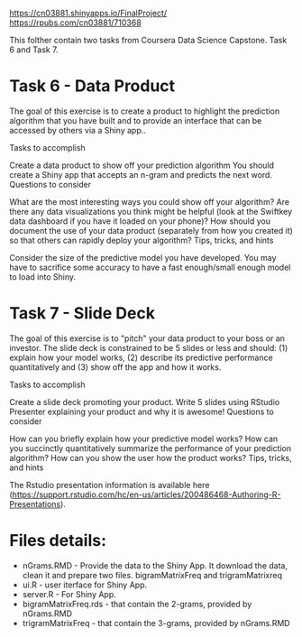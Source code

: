 https://cn03881.shinyapps.io/FinalProject/
https://rpubs.com/cn03881/710368

This folther contain two tasks from Coursera Data Science Capstone. Task 6 and Task 7.

# Task 6 - Data Product
The goal of this exercise is to create a product to highlight the prediction algorithm that you have built and to provide an interface that can be accessed by others via a Shiny app..

Tasks to accomplish

Create a data product to show off your prediction algorithm You should create a Shiny app that accepts an n-gram and predicts the next word.
Questions to consider

What are the most interesting ways you could show off your algorithm?
Are there any data visualizations you think might be helpful (look at the Swiftkey data dashboard if you have it loaded on your phone)?
How should you document the use of your data product (separately from how you created it) so that others can rapidly deploy your algorithm?
Tips, tricks, and hints

Consider the size of the predictive model you have developed. You may have to sacrifice some accuracy to have a fast enough/small enough model to load into Shiny. 

# Task 7 - Slide Deck
The goal of this exercise is to "pitch" your data product to your boss or an investor. The slide deck is constrained to be 5 slides or less and should: (1) explain how your model works, (2) describe its predictive performance quantitatively and (3) show off the app and how it works. 

Tasks to accomplish

Create a slide deck promoting your product. Write 5 slides using RStudio Presenter explaining your product and why it is awesome!
Questions to consider

How can you briefly explain how your predictive model works?
How can you succinctly quantitatively summarize the performance of your prediction algorithm?
How can you show the user how the product works?
Tips, tricks, and hints

The Rstudio presentation information is available here (https://support.rstudio.com/hc/en-us/articles/200486468-Authoring-R-Presentations). 

# Files details:
 - nGrams.RMD - Provide the data to the Shiny App. It download the data, clean it and prepare two files. bigramMatrixFreq and trigramMatrixreq
 - ui.R - user iterface for Shiny App.
 - server.R - For Shiny App.
 - bigramMatrixFreq.rds - that contain the 2-grams, provided by nGrams.RMD
 - trigramMatrixFreq - that contain the 3-grams, provided by nGrams.RMD
